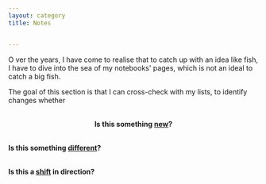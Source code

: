 ```yaml
---
layout: category
title: Notes


---
```

<p class="message">
  <span class="padded-dropcap">O</span> ver the years, I have come to realise that to catch up with an idea like fish, I have to dive into the sea of my notebooks' pages, which is not an ideal to catch a big fish.
</p>
  
<div class="message">The goal of this section is that I can cross-check with my lists, to identify changes whether
<p style="text-align: center;"><br><strong>Is this something <ins>new</ins>? 

<br><strong>Is this something <ins>different</ins>?</strong>

<br><strong>Is this a <ins>shift</ins> in direction?</strong>




